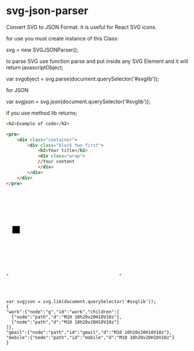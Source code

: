 # svg-json-parser
Convert SVG to JSON Format. it is useful for React SVG icons.

for use you must create instance of this Class:

svg = new SVGJSONParser();

to parse SVG use function parse and put inside any SVG Element and it will return javascriptObject;

var svgobject = svg.parse(document.querySelector('#svglib'));

for JSON 

var svgjson = svg.json(document.querySelector('#svglib'));

if you use method lib returns;
```html
<h2>Example of code</h2>

<pre>
    <div class="container">
        <div class="block two first">
            <h2>Your title</h2>
            <div class="wrap">
            //Your content
            </div>
        </div>
    </div>
</pre>
```


<pre>
<code>





"<svg id="svglib" >
<g id="work">
  <path d="M10 10h20v20H10V10zm30" />
  <path d="M10 10h20v20H10V10zm30" />
</g>
<path id="gmail" d="M10 10h20v20H10V10zm30"/>
<path id="mobile" d="M10 10h20v20H10V10zm30"/>
</svg>"




var svgjson = svg.lib(document.querySelector('#svglib'));
{
"work":{"node":"g","id":"work","children":[
  {"node":"path","d":"M10 10h20v20H10V10z"},
  {"node":"path","d":"M10 10h20v20H10V10z"}
]},
"gmail":{"node":"path","id":"gmail","d":"M10 10h20v20H10V10z"},
"mobile":{"node":"path","id":"mobile","d":"M10 10h20v20H10V10z"}
}

</code>
</pre>


